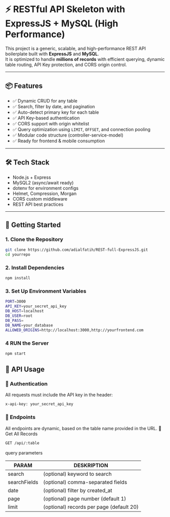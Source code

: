 # ⚡ RESTful API Skeleton with ExpressJS + MySQL (High Performance)

This project is a generic, scalable, and high-performance REST API boilerplate built with **ExpressJS** and **MySQL**.  
It is optimized to handle **millions of records** with efficient querying, dynamic table routing, API Key protection, and CORS origin control.

---

## 📦 Features

- ✅ Dynamic CRUD for any table
- ✅ Search, filter by date, and pagination
- ✅ Auto-detect primary key for each table
- ✅ API Key-based authentication
- ✅ CORS support with origin whitelist
- ✅ Query optimization using `LIMIT`, `OFFSET`, and connection pooling
- ✅ Modular code structure (controller-service-model)
- ✅ Ready for frontend & mobile consumption

---

## 🛠 Tech Stack

- Node.js + Express
- MySQL2 (async/await ready)
- dotenv for environment configs
- Helmet, Compression, Morgan
- CORS custom middleware
- REST API best practices

---

## 🚀 Getting Started

### 1. Clone the Repository

```bash
git clone https://github.com/adialfatih/REST-full-ExpressJS.git
cd yourrepo
```

### 2.  Install Dependencies
```bash
npm install
```

### 3. Set Up Environment Variables
```bash
PORT=3000
API_KEY=your_secret_api_key
DB_HOST=localhost
DB_USER=root
DB_PASS=
DB_NAME=your_database
ALLOWED_ORIGINS=http://localhost:3000,http://yourfrontend.com
```

### 4 RUN the Server
```bash
npm start
```

## 📘 API Usage
### 🔐 Authentication
All requests must include the API key in the header:

```bash
x-api-key: your_secret_api_key
```

### 🔄 Endpoints
All endpoints are dynamic, based on the table name provided in the URL.
🧾 Get All Records
```bash
GET /api/:table
```
query parameters

| PARAM          | DESKRIPTION                |
|----------------|----------------------------|
| search   | (optional) keyword to search            |
| searchFields        | (optional) comma-separated fields                    |
| date       | 	(optional) filter by created_at                      |
| page        | (optional) page number (default 1)     |
| limit         | (optional) records per page (default 20)                 |

